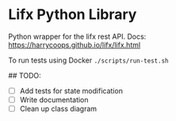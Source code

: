# Lifx Python Library

Python wrapper for the lifx rest API.
Docs: https://harrycoops.github.io/lifx/lifx.html

To run tests using Docker `./scripts/run-test.sh`

## TODO:

 - [ ] Add tests for state modification
 - [ ] Write documentation
 - [ ] Clean up class diagram

